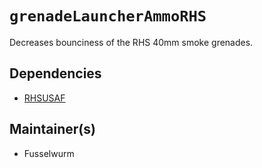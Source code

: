 # `grenadeLauncherAmmoRHS`
Decreases bounciness of the RHS 40mm smoke grenades.

## Dependencies
- [RHSUSAF](https://steamcommunity.com/sharedfiles/filedetails/?id=843577117)

## Maintainer(s)
- Fusselwurm
